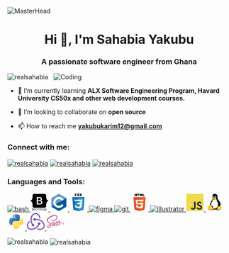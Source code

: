 ![MasterHead](https://github.com/realsahabia/realsahabia/assets/34670439/4a9c2890-fd5a-48d9-ad9f-78554b43cec7)
<h1 align="center">Hi 👋, I'm Sahabia Yakubu</h1>
<h3 align="center">A passionate software engineer from Ghana</h3>
<img align="right" alt="Coding" width="400" src="https://github.com/realsahabia/realsahabia/assets/34670439/89ad2c4e-9f59-4dfa-9440-f60f08fce5c7">

<p align="left"> <img src="https://komarev.com/ghpvc/?username=realsahabia&label=Profile%20views&color=0e75b6&style=flat" alt="realsahabia" /> </p>

- 🌱 I’m currently learning **ALX Software Engineering Program, Havard University CS50x and other web development courses.**

- 👯 I’m looking to collaborate on **open source**

- 📫 How to reach me **yakubukarim12@gmail.com**

<h3 align="left">Connect with me:</h3>
<p align="left">
<a href="https://twitter.com/realsahabia" target="blank"><img align="center" src="https://raw.githubusercontent.com/rahuldkjain/github-profile-readme-generator/master/src/images/icons/Social/twitter.svg" alt="realsahabia" height="30" width="40" /></a>
<a href="https://linkedin.com/in/realsahabia" target="blank"><img align="center" src="https://raw.githubusercontent.com/rahuldkjain/github-profile-readme-generator/master/src/images/icons/Social/linked-in-alt.svg" alt="realsahabia" height="30" width="40" /></a>
<a href="https://fb.com/realsahabia" target="blank"><img align="center" src="https://raw.githubusercontent.com/rahuldkjain/github-profile-readme-generator/master/src/images/icons/Social/facebook.svg" alt="realsahabia" height="30" width="40" /></a>
</p>

<h3 align="left">Languages and Tools:</h3>
<p align="left"> <a href="https://www.gnu.org/software/bash/" target="_blank" rel="noreferrer"> <img src="https://www.vectorlogo.zone/logos/gnu_bash/gnu_bash-icon.svg" alt="bash" width="40" height="40"/> </a> <a href="https://getbootstrap.com" target="_blank" rel="noreferrer"> <img src="https://raw.githubusercontent.com/devicons/devicon/master/icons/bootstrap/bootstrap-plain-wordmark.svg" alt="bootstrap" width="40" height="40"/> </a> <a href="https://www.cprogramming.com/" target="_blank" rel="noreferrer"> <img src="https://raw.githubusercontent.com/devicons/devicon/master/icons/c/c-original.svg" alt="c" width="40" height="40"/> </a> <a href="https://www.w3schools.com/css/" target="_blank" rel="noreferrer"> <img src="https://raw.githubusercontent.com/devicons/devicon/master/icons/css3/css3-original-wordmark.svg" alt="css3" width="40" height="40"/> </a> <a href="https://www.figma.com/" target="_blank" rel="noreferrer"> <img src="https://www.vectorlogo.zone/logos/figma/figma-icon.svg" alt="figma" width="40" height="40"/> </a> <a href="https://git-scm.com/" target="_blank" rel="noreferrer"> <img src="https://www.vectorlogo.zone/logos/git-scm/git-scm-icon.svg" alt="git" width="40" height="40"/> </a> <a href="https://www.w3.org/html/" target="_blank" rel="noreferrer"> <img src="https://raw.githubusercontent.com/devicons/devicon/master/icons/html5/html5-original-wordmark.svg" alt="html5" width="40" height="40"/> </a> <a href="https://www.adobe.com/in/products/illustrator.html" target="_blank" rel="noreferrer"> <img src="https://www.vectorlogo.zone/logos/adobe_illustrator/adobe_illustrator-icon.svg" alt="illustrator" width="40" height="40"/> </a> <a href="https://developer.mozilla.org/en-US/docs/Web/JavaScript" target="_blank" rel="noreferrer"> <img src="https://raw.githubusercontent.com/devicons/devicon/master/icons/javascript/javascript-original.svg" alt="javascript" width="40" height="40"/> </a> <a href="https://www.linux.org/" target="_blank" rel="noreferrer"> <img src="https://raw.githubusercontent.com/devicons/devicon/master/icons/linux/linux-original.svg" alt="linux" width="40" height="40"/> </a> <a href="https://www.python.org" target="_blank" rel="noreferrer"> <img src="https://raw.githubusercontent.com/devicons/devicon/master/icons/python/python-original.svg" alt="python" width="40" height="40"/> </a> <a href="https://redux.js.org" target="_blank" rel="noreferrer"> <img src="https://raw.githubusercontent.com/devicons/devicon/master/icons/redux/redux-original.svg" alt="redux" width="40" height="40"/> </a> <a href="https://sass-lang.com" target="_blank" rel="noreferrer"> <img src="https://raw.githubusercontent.com/devicons/devicon/master/icons/sass/sass-original.svg" alt="sass" width="40" height="40"/> </a> </p>

<p><img align="left" src="https://github-readme-stats.vercel.app/api/top-langs?username=realsahabia&show_icons=true&locale=en&layout=compact" alt="realsahabia" /></p>

<p>&nbsp;<img align="center" src="https://github-readme-stats.vercel.app/api?username=realsahabia&show_icons=true&locale=en" alt="realsahabia" /></p>
